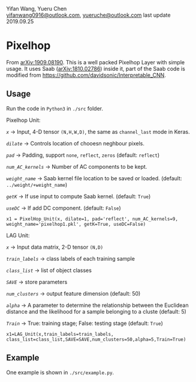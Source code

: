 Yifan Wang, Yueru Chen  
yifanwang0916@outlook.com, yueruche@outlook.com
last update 2019.09.25

# Pixelhop
From [arXiv:1909.08190](https://arxiv.org/abs/1909.08190). This is a well packed Pixelhop Layer with simple usage. It uses Saab ([arXiv:1810.02786](https://arxiv.org/abs/1810.02786)) inside it, part of the Saab code is modified from https://github.com/davidsonic/Interpretable_CNN. 

## Usage
Run the code in `Python3` in `./src` folder.

Pixelhop Unit:

*`x`* -> Input, 4-D tensor `(N,H,W,D)`, the same as `channel_last` mode in Keras. 

*`dilate`* -> Controls location of chooesn neghbour pixels.   

*`pad`* -> Padding, support `none`, `reflect`, `zeros` (default: `reflect`)  

*`num_AC_kernels`* -> Number of AC components to be kept.  

*`weight_name`* -> Saab kernel file location to be saved or loaded. (default: `../weight/+weight_name`)  

*`getK`* -> If use input to compute Saab kernel. (default: `True`) 

*`useDC`* -> If add DC component. (default: `False`)  
```
x1 = PixelHop_Unit(x, dilate=1, pad='reflect', num_AC_kernels=9, weight_name='pixelhop1.pkl', getK=True, useDC=False)
```
LAG Unit:

*`x`* -> Input data matrix, 2-D tensor `(N,D)`

*`train_labels`* -> class labels of each training sample  

*`class_list`* -> list of object classes

*`SAVE`* -> store parameters 

*`num_clusters`* -> output feature dimension (default: 50)  

*`alpha`* -> A parameter to determine the relationship between the Euclidean distance and the likelihood for a sample belonging to a cluste  (default: 5) 

*`Train`* -> True: training stage; False: testing stage (default: `True`)  

```
x1=LAG_Unit(x,train_labels=train_labels, class_list=class_list,SAVE=SAVE,num_clusters=50,alpha=5,Train=True)
```

## Example
One example is shown in `./src/example.py`. 
